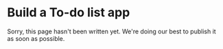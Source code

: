 # Build a To-do list app

Sorry, this page hasn't been written yet. We're doing our best to publish it as soon as possible.